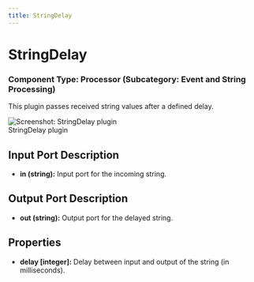 ```yaml
---
title: StringDelay
---
```


# StringDelay

### Component Type: Processor (Subcategory: Event and String Processing)

This plugin passes received string values after a defined delay.

![Screenshot:
        StringDelay plugin](./img/StringDelay.jpg "Screenshot: StringDelay plugin")  
StringDelay plugin

## Input Port Description

- **in (string):** Input port for the incoming string.

## Output Port Description

- **out (string):** Output port for the delayed string.

## Properties

- **delay \[integer\]:** Delay between input and output of the string (in milliseconds).
